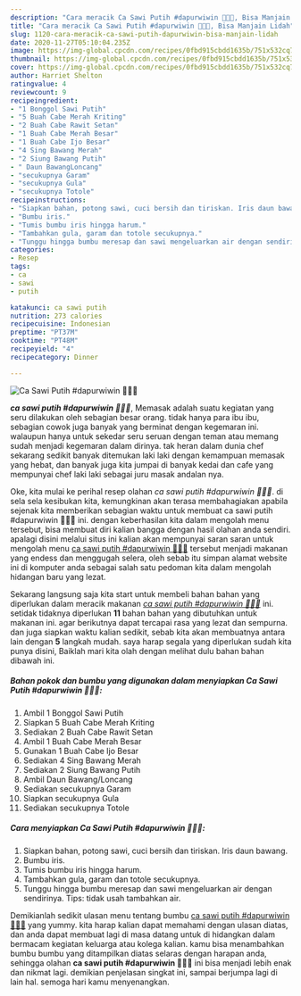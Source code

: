 ```yaml
---
description: "Cara meracik Ca Sawi Putih #dapurwiwin 👩🏻‍🍳, Bisa Manjain Lidah"
title: "Cara meracik Ca Sawi Putih #dapurwiwin 👩🏻‍🍳, Bisa Manjain Lidah"
slug: 1120-cara-meracik-ca-sawi-putih-dapurwiwin-bisa-manjain-lidah
date: 2020-11-27T05:10:04.235Z
image: https://img-global.cpcdn.com/recipes/0fbd915cbdd1635b/751x532cq70/ca-sawi-putih-dapurwiwin-👩🏻🍳-foto-resep-utama.jpg
thumbnail: https://img-global.cpcdn.com/recipes/0fbd915cbdd1635b/751x532cq70/ca-sawi-putih-dapurwiwin-👩🏻🍳-foto-resep-utama.jpg
cover: https://img-global.cpcdn.com/recipes/0fbd915cbdd1635b/751x532cq70/ca-sawi-putih-dapurwiwin-👩🏻🍳-foto-resep-utama.jpg
author: Harriet Shelton
ratingvalue: 4
reviewcount: 9
recipeingredient:
- "1 Bonggol Sawi Putih"
- "5 Buah Cabe Merah Kriting"
- "2 Buah Cabe Rawit Setan"
- "1 Buah Cabe Merah Besar"
- "1 Buah Cabe Ijo Besar"
- "4 Sing Bawang Merah"
- "2 Siung Bawang Putih"
- " Daun BawangLoncang"
- "secukupnya Garam"
- "secukupnya Gula"
- "secukupnya Totole"
recipeinstructions:
- "Siapkan bahan, potong sawi, cuci bersih dan tiriskan. Iris daun bawang."
- "Bumbu iris."
- "Tumis bumbu iris hingga harum."
- "Tambahkan gula, garam dan totole secukupnya."
- "Tunggu hingga bumbu meresap dan sawi mengeluarkan air dengan sendirinya. Tips: tidak usah tambahkan air."
categories:
- Resep
tags:
- ca
- sawi
- putih

katakunci: ca sawi putih 
nutrition: 273 calories
recipecuisine: Indonesian
preptime: "PT37M"
cooktime: "PT48M"
recipeyield: "4"
recipecategory: Dinner

---
```



![Ca Sawi Putih #dapurwiwin 👩🏻‍🍳](https://img-global.cpcdn.com/recipes/0fbd915cbdd1635b/751x532cq70/ca-sawi-putih-dapurwiwin-👩🏻🍳-foto-resep-utama.jpg)

<b><i>ca sawi putih #dapurwiwin 👩🏻‍🍳</i></b>, Memasak adalah suatu kegiatan yang seru dilakukan oleh sebagian besar orang. tidak hanya para ibu ibu, sebagian cowok juga banyak yang berminat dengan kegemaran ini. walaupun hanya untuk sekedar seru seruan dengan teman atau memang sudah menjadi kegemaran dalam dirinya. tak heran dalam dunia chef sekarang sedikit banyak ditemukan laki laki dengan kemampuan memasak yang hebat, dan banyak juga kita jumpai di banyak kedai dan cafe yang mempunyai chef laki laki sebagai juru masak andalan nya.



Oke, kita mulai ke perihal resep olahan <i>ca sawi putih #dapurwiwin 👩🏻‍🍳</i>. di sela sela kesibukan kita, kemungkinan akan terasa membahagiakan apabila sejenak kita memberikan sebagian waktu untuk membuat ca sawi putih #dapurwiwin 👩🏻‍🍳 ini. dengan keberhasilan kita dalam mengolah menu tersebut, bisa membuat diri kalian bangga dengan hasil olahan anda sendiri. apalagi disini melalui situs ini kalian akan mempunyai saran saran untuk mengolah menu <u>ca sawi putih #dapurwiwin 👩🏻‍🍳</u> tersebut menjadi makanan yang endess dan menggugah selera, oleh sebab itu simpan alamat website ini di komputer anda sebagai salah satu pedoman kita dalam mengolah hidangan baru yang lezat.


Sekarang langsung saja kita start untuk membeli bahan bahan yang diperlukan dalam meracik makanan <u><i>ca sawi putih #dapurwiwin 👩🏻‍🍳</i></u> ini. setidak tidaknya diperlukan <b>11</b> bahan bahan yang dibutuhkan untuk makanan ini. agar berikutnya dapat tercapai rasa yang lezat dan sempurna. dan juga siapkan waktu kalian sedikit, sebab kita akan membuatnya antara lain dengan <b>5</b> langkah mudah. saya harap segala yang diperlukan sudah kita punya disini, Baiklah mari kita olah dengan melihat dulu bahan bahan dibawah ini.

<!--inarticleads1-->

##### Bahan pokok dan bumbu yang digunakan dalam menyiapkan Ca Sawi Putih #dapurwiwin 👩🏻‍🍳:

1. Ambil 1 Bonggol Sawi Putih
1. Siapkan 5 Buah Cabe Merah Kriting
1. Sediakan 2 Buah Cabe Rawit Setan
1. Ambil 1 Buah Cabe Merah Besar
1. Gunakan 1 Buah Cabe Ijo Besar
1. Sediakan 4 Sing Bawang Merah
1. Sediakan 2 Siung Bawang Putih
1. Ambil  Daun Bawang/Loncang
1. Sediakan secukupnya Garam
1. Siapkan secukupnya Gula
1. Sediakan secukupnya Totole




<!--inarticleads2-->

##### Cara menyiapkan Ca Sawi Putih #dapurwiwin 👩🏻‍🍳:

1. Siapkan bahan, potong sawi, cuci bersih dan tiriskan. Iris daun bawang.
1. Bumbu iris.
1. Tumis bumbu iris hingga harum.
1. Tambahkan gula, garam dan totole secukupnya.
1. Tunggu hingga bumbu meresap dan sawi mengeluarkan air dengan sendirinya. Tips: tidak usah tambahkan air.




Demikianlah sedikit ulasan menu tentang bumbu <u>ca sawi putih #dapurwiwin 👩🏻‍🍳</u> yang yummy. kita harap kalian dapat memahami dengan ulasan diatas, dan anda dapat membuat lagi di masa datang untuk di hidangkan dalam bermacam kegiatan keluarga atau kolega kalian. kamu bisa menambahkan bumbu bumbu yang ditampilkan diatas selaras dengan harapan anda, sehingga olahan <b>ca sawi putih #dapurwiwin 👩🏻‍🍳</b> ini bisa menjadi lebih enak dan nikmat lagi. demikian penjelasan singkat ini, sampai berjumpa lagi di lain hal. semoga hari kamu menyenangkan.
